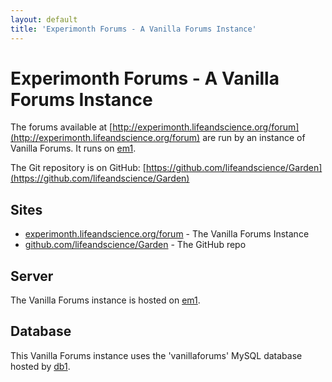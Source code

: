 ```yaml
---
layout: default
title: 'Experimonth Forums - A Vanilla Forums Instance'
---
```

# Experimonth Forums - A Vanilla Forums Instance

The forums available at [http://experimonth.lifeandscience.org/forum](http://experimonth.lifeandscience.org/forum) are run by an instance of Vanilla Forums. It runs on [em1](../vms/em1.html).

The Git repository is on GitHub: [https://github.com/lifeandscience/Garden](https://github.com/lifeandscience/Garden)

## Sites ##

* [experimonth.lifeandscience.org/forum](http://experimonth.lifeandscience.org/forum) - The Vanilla Forums Instance
* [github.com/lifeandscience/Garden](https://github.com/lifeandscience/Garden) - The GitHub repo

## Server ##

The Vanilla Forums instance is hosted on [em1](../vms/em1.html).

## Database ##

This Vanilla Forums instance uses the 'vanillaforums' MySQL database hosted by [db1](../vms/db1.html).